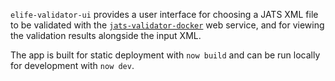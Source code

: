 `elife-validator-ui` provides a user interface for choosing a JATS XML file to be validated with the [`jats-validator-docker`](https://github.com/JATS4R/jats-validator-docker) web service, and for viewing the validation results alongside the input XML.

The app is built for static deployment with `now build` and can be run locally for development with `now dev`.
